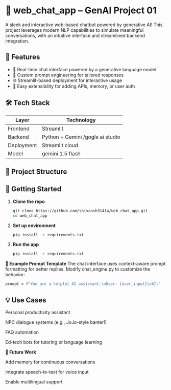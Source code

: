 # 🧠 web_chat_app – GenAI Project 01

A sleek and interactive web-based chatbot powered by generative AI! This project leverages modern NLP capabilities to simulate meaningful conversations, with an intuitive interface and streamlined backend integration.

## 🚀 Features

- 💬 Real-time chat interface powered by a generative language model
- 🧠 Custom prompt engineering for tailored responses
- 🌐 Streamlit-based deployment for interactive usage
- 🔧 Easy extensibility for adding APIs, memory, or user auth

## 🛠️ Tech Stack

| Layer        | Technology     |
|--------------|----------------|
| Frontend     | Streamlit      |
| Backend      | Python + Gemini /gogle ai studio |
| Deployment   | Streamlit cloud |
| Model        | gemini 1.5 flash |

## 📂 Project Structure

## 🚀 Getting Started

1. **Clone the repo**  
   ```bash
   git clone https://github.com/shivansh31414/web_chat_app.git
   cd web_chat_app
2. **Set up environment**
    ```bash
   pip install -r requirements.txt

3. **Run the app**

    ```bash
   pip install -r requirements.txt


**🧪 Example Prompt Template**
The chat interface uses context-aware prompt formatting for better replies. Modify chat_engine.py to customize the behavior:
```bash
prompt = f"You are a helpful AI assistant.\nUser: {user_input}\nAI:"

```
## 💡 Use Cases
Personal productivity assistant

NPC dialogue systems (e.g., JoJo-style banter!)

FAQ automation

Ed-tech bots for tutoring or language learning



**🤖 Future Work**

Add memory for continuous conversations

Integrate speech-to-text for voice input

Enable multilingual support
